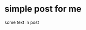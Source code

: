 <!--
title = Some swag post.
date = 2024-01-08
tags = fuckurself, asd
-->

# simple post for me

some text in post
